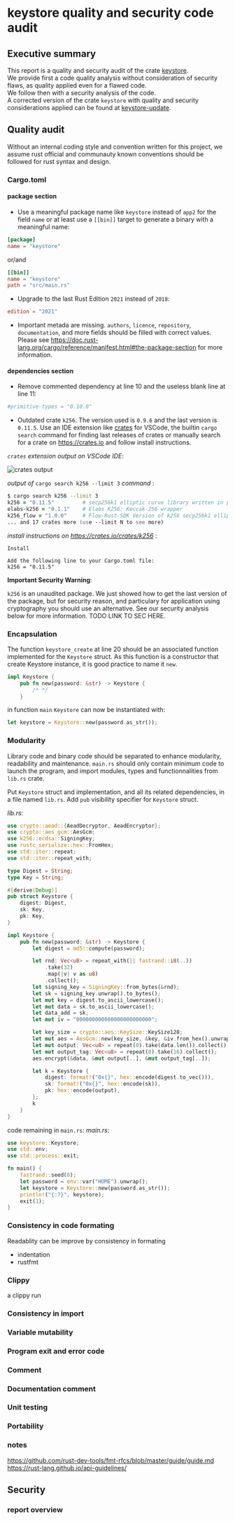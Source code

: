 # keystore quality and security code audit

## Executive summary

This report is a quality and security audit of the crate [keystore](./keystore).  
We provide first a code quality analysis without consideration of security flaws, as quality applied even for a flawed code.  
We follow then with a security analysis of the code.  
A corrected version of the crate `keystore` with quality and security considerations applied can be found at [keystore-update](./keystore-update).

## Quality audit

Without an internal coding style and convention written for this project, we assume rust official and communauty known conventions should be followed for rust syntax and design.

### Cargo.toml

#### package section

- Use a meaningful package name like `keystore` instead of `app2` for the field `name` or at least use a `[[bin]]` target to generate a binary with a meaningful name:

```toml
[package]
name = "keystore"
```

or/and

```toml
[[bin]]
name = "keystore"
path = "src/main.rs"
```

- Upgrade to the last Rust Edition `2021` instead of `2018`:

```toml
edition = "2021"
```

- Important metada are missing. `authors`, `licence`, `repository`, `documentation`, and more fields should be filled with correct values.
  Please see https://doc.rust-lang.org/cargo/reference/manifest.html#the-package-section for more information.

#### dependencies section

- Remove commented dependency at line 10 and the useless blank line at line 11:

```toml
#primitive-types = "0.10.0"

```

- Outdated crate `k256`. The version used is `0.9.6` and the last version is `0.11.5`.
  Use an IDE extension like [crates](https://marketplace.visualstudio.com/items?itemName=serayuzgur.crates) for VSCode, the builtin `cargo search` command for finding last releases of crates or manually search for a crate on https://crates.io and follow install instructions.

_`crates` extension output on VSCode IDE_:

![crates output](res/crates_output.png)

_output of_ `cargo search k256 --limit 3` _command_ :

```zsh
$ cargo search k256 --limit 3
k256 = "0.11.5"         # secp256k1 elliptic curve library written in pure Rust with support for ECDSA signing/verification (incl…
elabs-k256 = "0.1.1"    # Elabs K256: Keccak-256 wrapper
k256_flow = "1.0.0"     # Flow-Rust-SDK Version of k256 secp256k1 elliptic curve library written in pure Rust with support for EC…
... and 17 crates more (use --limit N to see more)
```

_install instructions on https://crates.io/crates/k256_ :

```text
Install

Add the following line to your Cargo.toml file:
k256 = "0.11.5"
```

**Important Security Warning**:

`k256` is an unaudited package. We just showed how to get the last version of the package, but for security reason, and particulary for application using cryptography you should use an alternative. See our security analysis below for more information. TODO LINK TO SEC HERE.

### Encapsulation

The function `keystore_create` at line 20 should be an associated function implemented for the `Keystore` struct.
As this function is a constructor that create Keystore instance, it is good practice to name it `new`.

```rust
impl Keystore {
    pub fn new(password: &str) -> Keystore {
        /* */
    }
```

in function `main` `Keystore` can now be instantiated with:

```rust
let keystore = Keystore::new(password.as_str());
```

### Modularity

Library code and binary code should be separated to enhance modularity, readability and maintenance.
`main.rs` should only contain minimum code to launch the program, and import modules, types and functionnalities from `lib.rs` crate.

Put `Keystore` struct and implementation, and all its related dependencies, in a file named `lib.rs`.
Add `pub` visibility specifier for `Keystore` struct.

_lib.rs_:

```rust
use crypto::aead::{AeadDecryptor, AeadEncryptor};
use crypto::aes_gcm::AesGcm;
use k256::ecdsa::SigningKey;
use rustc_serialize::hex::FromHex;
use std::iter::repeat;
use std::iter::repeat_with;

type Digest = String;
type Key = String;

#[derive(Debug)]
pub struct Keystore {
    digest: Digest,
    sk: Key,
    pk: Key,
}

impl Keystore {
    pub fn new(password: &str) -> Keystore {
        let digest = md5::compute(password);

        let rnd: Vec<u8> = repeat_with(|| fastrand::i8(..))
            .take(32)
            .map(|v| v as u8)
            .collect();
        let signing_key = SigningKey::from_bytes(&rnd);
        let sk = signing_key.unwrap().to_bytes();
        let mut key = digest.to_ascii_lowercase();
        let mut data = sk.to_ascii_lowercase();
        let data_add = sk;
        let mut iv = "000000000000000000000000";

        let key_size = crypto::aes::KeySize::KeySize128;
        let mut aes = AesGcm::new(key_size, &key, &iv.from_hex().unwrap(), &data_add);
        let mut output: Vec<u8> = repeat(0).take(data.len()).collect();
        let mut output_tag: Vec<u8> = repeat(0).take(16).collect();
        aes.encrypt(&data, &mut output[..], &mut output_tag[..]);

        let k = Keystore {
            digest: format!("0x{}", hex::encode(digest.to_vec())),
            sk: format!("0x{}", hex::encode(sk)),
            pk: hex::encode(output),
        };
        k
    }
}
```

code remaining in `main.rs`:
_main.rs_:

```rust
use keystore::Keystore;
use std::env;
use std::process::exit;

fn main() {
    fastrand::seed(0);
    let password = env::var("HOME").unwrap();
    let keystore = Keystore::new(password.as_str());
    println!("{:?}", keystore);
    exit(1);
}
```

### Consistency in code formating

Readablity can be improve by consistency in formating

- indentation
- rustfmt

### Clippy

a clippy run

### Consistency in import

### Variable mutability

### Program exit and error code

### Comment

### Documentation comment

### Unit testing

### Portability

### notes

https://github.com/rust-dev-tools/fmt-rfcs/blob/master/guide/guide.md
https://rust-lang.github.io/api-guidelines/

## Security

### report overview

```

```
